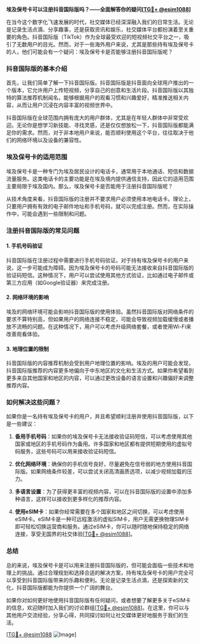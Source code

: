 **埃及保号卡可以注册抖音国际版吗？——全面解答你的疑问[[TG💪+ @esim1088](https://t.me/s/esim1088)]**

在当今这个数字化飞速发展的时代，社交媒体已经深深融入我们的日常生活。无论是记录生活点滴、分享趣事，还是获取资讯和娱乐，社交媒体平台都扮演着至关重要的角色。抖音国际版（TikTok）作为全球最受欢迎的短视频社交平台之一，吸引了无数用户的目光。然而，对于一些海外用户来说，尤其是那些持有埃及保号卡的人，他们可能会有一个疑问：埃及保号卡是否能够注册抖音国际版呢？

### 抖音国际版的基本介绍

首先，让我们简单了解一下抖音国际版。抖音国际版是抖音面向全球用户推出的一个版本，它允许用户上传短视频，分享自己的创意和生活片段。抖音国际版以其独特的算法推荐机制闻名，能够根据用户的观看习惯和兴趣爱好，精准推送相关内容，从而让用户沉浸在内容丰富的视频世界中。

抖音国际版在全球范围内拥有庞大的用户群体，尤其是在年轻人群体中非常受欢迎。无论你是想学习新技能、寻找灵感，还是仅仅想放松一下，抖音国际版都能满足你的需求。然而，对于非本地用户来说，能否顺利使用这个平台，往往取决于他们的网络环境以及设备的兼容性。

### 埃及保号卡的适用范围

埃及保号卡是一种专门为埃及居民设计的电话卡，通常用于本地通话、短信和数据流量服务。这类电话卡的主要功能是在埃及境内提供通信支持，因此它的适用范围主要局限于埃及国内。那么，埃及保号卡是否能用于注册抖音国际版呢？

从技术角度来看，抖音国际版的注册并不要求用户必须使用本地电话卡。理论上，只要用户拥有有效的电子邮件地址和手机号码，就可以完成注册。然而，在实际操作中，可能会遇到一些限制和问题。

### 注册抖音国际版的常见问题

#### 1. 手机号码验证
抖音国际版在注册过程中需要进行手机号码验证。对于持有埃及保号卡的用户来说，这一步可能成为障碍。因为埃及保号卡的号码可能无法接收来自抖音国际版的验证码短信。这种情况下，用户可以尝试使用其他方式验证，比如通过电子邮件或第三方应用（如Google验证器）来完成注册。

#### 2. 网络环境的影响
埃及的网络环境可能会影响抖音国际版的使用体验。虽然抖音国际版对网络条件的要求不算特别高，但如果用户的网络连接不稳定，可能会导致视频加载缓慢或者播放不流畅的问题。在这种情况下，用户可以考虑升级网络套餐，或者使用Wi-Fi来改善观看体验。

#### 3. 地理位置的限制
抖音国际版的内容推荐机制会受到用户地理位置的影响。埃及的用户可能会发现，抖音国际版推荐的内容更多地偏向于中东地区的文化和生活方式。如果你希望看到更多来自其他国家和地区的内容，可以通过更改设备的语言设置和兴趣偏好来调整推荐内容。

### 如何解决这些问题？

如果你是一名持有埃及保号卡的用户，并且希望顺利注册并使用抖音国际版，以下是一些建议：

1. **备用手机号码**：如果你的埃及保号卡无法接收验证码短信，可以考虑使用其他国家或地区的手机号码作为备用。许多国家和地区都有提供短期使用的虚拟号码服务，这些号码可以用来接收验证码短信。

2. **优化网络环境**：确保你的手机信号良好，尽量避免在信号弱的地方使用抖音国际版。如果网络条件较差，可以尝试关闭高清画质选项，以减少视频加载的压力。

3. **多语言设置**：为了获得更丰富的视频内容，可以在抖音国际版的设置中添加多种语言，这样可以接收到更多样化的推荐内容。

4. **使用eSIM卡**：如果你经常需要在多个国家和地区之间切换，可以考虑使用eSIM卡。eSIM卡是一种可远程激活的虚拟SIM卡，用户无需更换物理SIM卡即可轻松切换运营商和服务。通过eSIM卡，你可以随时随地保持稳定的网络连接，享受无国界的社交体验[[TG💪+ @esim1088](https://t.me/s/esim1088)]。

### 总结

总的来说，埃及保号卡是可以用来注册抖音国际版的，但可能会面临一些技术和地理上的挑战。通过合理规划和选择合适的解决方案，持有埃及保号卡的用户完全可以享受到抖音国际版带来的乐趣和便利。无论是记录生活点滴，还是探索新的文化，抖音国际版都能为你提供一个广阔的舞台。

如果你对如何更好地使用抖音国际版有任何疑问，或者想要了解更多关于eSIM卡的信息，欢迎随时加入我们的讨论群组[[TG💪+ @esim1088](https://t.me/s/esim1088)]。在这里，你可以与其他用户交流经验，分享心得，共同探讨如何让社交媒体更好地服务于我们的生活。

[[TG💪+ @esim1088](https://t.me/s/esim1088) ![Image](https://i.postimg.cc/4NQfJmqS/Snipaste-2025-05-13-00-14-12.png)]